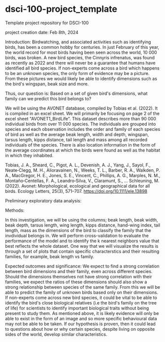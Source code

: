 # dsci-100-project_template
Template project repository for DSCI-100

project creation date: Feb 8th, 2024


Introduction:
Birdwatching, and associated activities such as identifying birds, has been a common hobby for centuries. In just February of this year, the world record for most birds having been seen across the world, 10 000 birds, was broken. A new bird species, the Cinnyris infrenatus, was found as recently as 2022 and there will never be a guarantee that humans have identified all bird species. If non-experts come across a bird which happens to be an unknown species, the only form of evidence may be a picture. From these pictures we would likely be able to identify dimensions such as the bird's wingspan, beak size and more. 

Thus, our question is:
Based on a set of given bird's dimensions, what family can we predict this bird belongs to?

We will be using the AVONET database, compiled by Tobias et al. (2022). It is compiled in an excel sheet. We will primarily be focusing on page 2 of the excel sheet "AVONET1_BirdLife". This dataset describes more than 90 000 individual birds from over 11 000 species. The individuals are grouped into species and each observation includes the order and family of each species of bird as well as the average beak length, width and depth, wingspan, tarsus length, kipps distance, tail length and mass among all recorded individuals of the species. There is also location information in the form of the average coordinates at which the birds were found as well as the habitat in which they inhabited. 

Tobias, J. A., Sheard, C., Pigot, A. L., Devenish, A. J., Yang, J., Sayol, F., Neate‐Clegg, M. H., Alioravainen, N., Weeks, T. L., Barber, R. A., Walkden, P. A., MacGregor, H. E., Jones, S. E., Vincent, C., Phillips, A. G., Marples, N. M., Montaño‐Centellas, F. A., Leandro‐Silva, V., Claramunt, S., … Schleuning, M. (2022). Avonet: Morphological, ecological and geographical data for all birds. Ecology Letters, 25(3), 571–707. https://doi.org/10.1111/ele.13898 

Preliminary exploratory data analysis:


Methods: 

In this investigation, we will be using the columns; beak length, beak width, beak depth, tarsus length, wing length, kipps distance, hand-wing index, tail length, mass as the dimensions of the bird to classify the family that the invdividual belongs in. We will perform cross-validation to evaluate the performance of the model and to identify the k nearest neighbors value that best reflects the whole dataset. One way that we will visualize the results is through a set of plots that contain specific characterstics and their resulting families, for example, beak length vs family.




Expected outcomes and significance:
We expect to find a strong correlation between bird dimensions and their family, even across different species. Should the dimensions themselves not have strong correlation with their families, we expect the ratios of these dimensions should also show a strong relationship between species of the same family. From this we will be able to predict the family of unknown birds based only on their dimensions. 
If non-experts come across new bird species, it could be vital to be able to identify the bird's close biological relatives (i.e the bird's family on the tree of life) for scientists to identify important biological traits without being present to study them. As mentioned above, it is likely evidence will only be able to exist in the form of an image and so more specific behavioural data may not be able to be taken. 
If our hypothesis is proven, then it could lead to questions about how or why certain species, despite living on opposite sides of the world, develop similar characteristics.